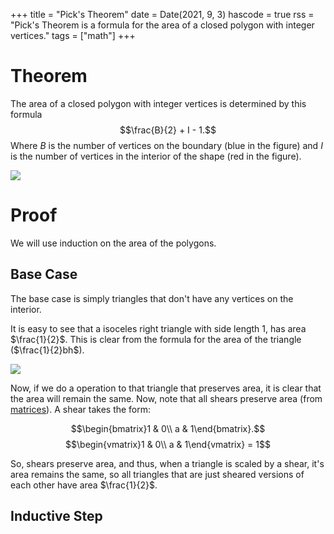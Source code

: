 +++
title = "Pick's Theorem"
date = Date(2021, 9, 3)
hascode = true
rss = "Pick's Theorem is a formula for the area of a closed polygon with integer vertices."
tags = ["math"]
+++
# Theorem

The area of a closed polygon with integer vertices is determined by this formula
$$\frac{B}{2} + I - 1.$$ Where $B$ is the number of vertices on the boundary
(blue in the figure) and $I$ is the number of vertices in the interior of the
shape (red in the figure).

![](../images/picks_theorem1.jpeg)

# Proof

We will use induction on the area of the polygons.

## Base Case

The base case is simply triangles that don't have any vertices on the interior.

It is easy to see that a isoceles right triangle with side length $1$, has area
$\frac{1}{2}$. This is clear from the formula for the area of the triangle
($\frac{1}{2}bh$).

![](../images/picks_theorem2.jpeg)

Now, if we do a operation to that triangle that preserves area, it is clear that
the area will remain the same. Now, note that all shears preserve area (from
[matrices](matrix.md.html)). A shear takes the form: 

$$\begin{bmatrix}1 & 0\\ a & 1\end{bmatrix}.$$
$$\begin{vmatrix}1 & 0\\ a & 1\end{vmatrix} = 1$$

So, shears preserve area, and thus, when a triangle is scaled by a shear, it's
area remains the same, so all triangles that are just sheared versions of each
other have area $\frac{1}{2}$. 

## Inductive Step

[^1]: I don't know how to prove these statements at the moment but they are so
  vicerally true to me that I am glossing over them (I'm sorry).

